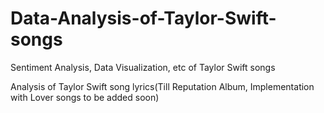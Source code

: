 # Data-Analysis-of-Taylor-Swift-songs
Sentiment Analysis, Data Visualization, etc of Taylor Swift songs

Analysis of Taylor Swift song lyrics(Till Reputation Album, Implementation with Lover songs to be added soon)
